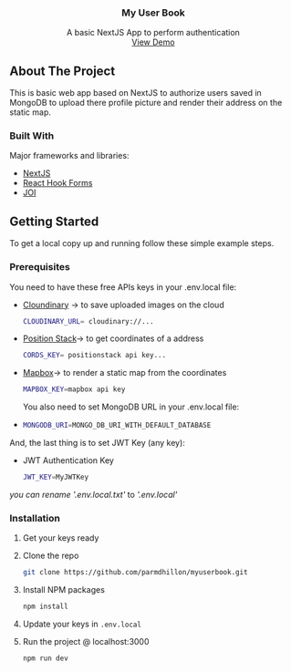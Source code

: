   <h3 align="center">My User Book</h3>

  <p align="center">
    A basic NextJS App to perform authentication
    <br />
    <a href="https://myuserbook.vercel.app/">View Demo</a>
  </p>
</p>

## About The Project

This is basic web app based on NextJS to authorize users saved in MongoDB to upload there profile picture and render their address on the static map.

### Built With

Major frameworks and libraries:

- [NextJS](https://nextjs.org/)
- [React Hook Forms](https://react-hook-form.com/)
- [JOI](https://joi.dev/)

## Getting Started

To get a local copy up and running follow these simple example steps.

### Prerequisites

You need to have these free APIs keys in your .env.local file:

- [Cloundinary](https://cloudinary.com/) -> to save uploaded images on the cloud
  ```sh
  CLOUDINARY_URL= cloudinary://...
  ```
- [Position Stack](https://positionstack.com/)-> to get coordinates of a address
  ```sh
  CORDS_KEY= positionstack api key...
  ```
- [Mapbox](https://www.mapbox.com/)-> to render a static map from the coordinates

  ```sh
  MAPBOX_KEY=mapbox api key
  ```

  You also need to set MongoDB URL in your .env.local file:

- ```sh
  MONGODB_URI=MONGO_DB_URI_WITH_DEFAULT_DATABASE
  ```

And, the last thing is to set JWT Key (any key):

- JWT Authentication Key
  ```sh
  JWT_KEY=MyJWTKey
  ```

_you can rename '.env.local.txt'_ to _'.env.local'_

### Installation

1. Get your keys ready
2. Clone the repo
   ```sh
   git clone https://github.com/parmdhillon/myuserbook.git
   ```
3. Install NPM packages
   ```sh
   npm install
   ```
4. Update your keys in `.env.local`

5. Run the project @ localhost:3000
   ```sh
   npm run dev
   ```
